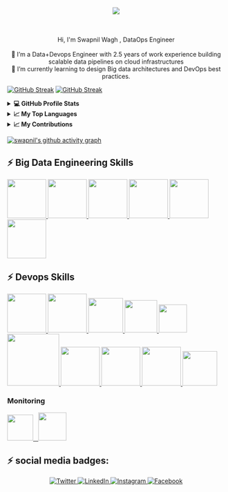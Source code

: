 <h1 align="center">
  <a href="https://git.io/typing-svg">
    <img src="https://readme-typing-svg.herokuapp.com/?lines=Hi+There!+👋;+Myself+Swapnil+Wagh!;&center=true&size=30">
  </a>
</h1>

<br>
<p align="center">
  Hi, I'm Swapnil Wagh , DataOps Engineer
  <br>
  <br>
🔭 I’m a Data+Devops Engineer with 2.5 years of work experience building scalable data pipelines on cloud infrastructures
  <br>
 🌱 I’m currently learning to design Big data architectures and DevOps best practices.
  <br>
</p>


[![GitHub Streak](https://streak-stats.demolab.com/?user=swapnilwagh2204)](https://git.io/streak-stats)
[![GitHub Streak](https://streak-stats.demolab.com?user=swapnilwagh2204)](https://git.io/streak-stats)

 <details>
  <summary><b>💻 GitHub Profile Stats</b></summary>
   
<p>&nbsp;<img align="center" src="http://github-profile-summary-cards.vercel.app/api/cards/stats?username=rishikeshops&theme=2077" alt="rishikeshops" /></p>

</details>

  <details>
  <summary><b>📈 My Top Languages</b></summary>

<p><img align="left" src="http://github-profile-summary-cards.vercel.app/api/cards/repos-per-language?username=swapnilwagh2204&theme=aura" alt="swapnilwagh2204" 
  <p><img align="center" src="http://github-profile-summary-cards.vercel.app/api/cards/most-commit-language?username=swapnilwagh2204&theme=aura" alt="swapnilwagh2204" /></p>
</details> 

  </details>
    <details>
  <summary><b>📈 My Contributions</b></summary>
   
<p>&nbsp;<img align="center" src="http://github-profile-summary-cards.vercel.app/api/cards/profile-details?username=swapnilwagh2204&theme=great_gatsby" alt="swapnilwagh2204" /></p>
 

</details>

 
[![swapnil's github activity graph](https://github-readme-activity-graph.vercel.app/graph?username=swapnilwagh2204&bg_color=ffcfe9&color=9e4c98&line=9e4c98&point=403d3d&area=true&hide_border=true)](https://github.com/ashutosh00710/github-readme-activity-graph)


## :zap: Big Data Engineering Skills

<a href="https://www.python.org/" target="_blank">
  <img src="https://i.giphy.com/media/KAq5w47R9rmTuvWOWa/200.webp" height="90" />
</a>

<a href="https://hadoop.apache.org/" target="_blank">
  <img src="https://thumbs.gfycat.com/ShoddyFatalAustraliancurlew-max-1mb.gif" height="90" />
</a>

<a href="https://en.wikipedia.org/wiki/SQL" target="_blank">
  <img src="https://i.giphy.com/media/vISmwpBJUNYzukTnVx/giphy.webp" height="90" />
</a>

<a href="https://aws.amazon.com/" target="_blank">
  <img src="https://media.tenor.com/GO7C6FD0y3YAAAAC/aws.gif" height="90" />
</a>

<a href="https://spark.apache.org/" target="_blank">
  <img src="https://www.vectorlogo.zone/logos/apache_spark/apache_spark-ar21.svg" height="90" />
</a>

<a href="https://kafka.apache.org/" target="_blank">
  <img src="https://www.vectorlogo.zone/logos/apache_kafka/apache_kafka-ar21.svg" height="90" />
</a>

## :zap: Devops Skills

   <a href="https://www.linux.org/" target="_blanfalse" />
    <img src="https://www.vectorlogo.zone/logos/linux/linux-icon.svg"  height="90" />
  </a>
   <a href="https://aws.amazon.com/" target="_blank" >
    <img src="https://www.vectorlogo.zone/logos/amazon_aws/amazon_aws-icon.svg"  height="90" />
  </a>
  </a>
  <a href="https://www.docker.com/" target="_blank" >
    <img src="https://raw.githubusercontent.com/itsksaurabh/itsksaurabh/master/assets/docker.gif"  height="80" /> 
  </a>
  <a href="https://kubernetes.io/" target="_blank" >
    <img src="https://raw.githubusercontent.com/itsksaurabh/itsksaurabh/master/assets/k8s.gif"  height="75" />
  </a>
  <a href="https://docs.gitlab.com/ee/ci/" target="_blank" >
    <img src="https://raw.githubusercontent.com/itsksaurabh/itsksaurabh/master/assets/cicd.gif"  height="65" />
  </a>
  <a href="https://www.terraform.io/" target="_blank" >
    <img src="https://raw.githubusercontent.com/itsksaurabh/itsksaurabh/master/assets/terraform.gif" width="120" />
  </a>
   </a>
    <a href="https://www.jenkins.io/" target="_blank" >
    <img src="https://raw.githubusercontent.com/DARK-art108/ItsRitesh/master/assets/ll.png" height="90" />
  </a>
  <a href="https://www.ansible.com/" target="_blank" >
    <img src="https://www.vectorlogo.zone/logos/ansible/ansible-icon.svg"  height="90" />
  </a>
 </a>
    <a href="https://pages.github.com/?(null)" target="_blank" >
   <img src="https://media.giphy.com/media/kH1DBkPNyZPOk0BxrM/giphy.gif" width="90" />
  </a>
 </a>
  <a href="https://code.visualstudio.com/" target="_blank" >
    <img src="https://i.giphy.com/media/IdyAQJVN2kVPNUrojM/200.webp"  height="80" /> 
  </a>
  
  ### Monitoring
  
 <p float="left">
  <a href="https://grafana.com/" target="_blank" >
    <img src="https://raw.githubusercontent.com/itsksaurabh/itsksaurabh/master/assets/grafana.gif" height="60" />&nbsp;&nbsp;
  </a>
  <a href="https://prometheus.io/" target="_blank" >
    <img src="https://raw.githubusercontent.com/itsksaurabh/itsksaurabh/master/assets/prometheus.gif" height="65" />
  </a>
</p>
  
## :zap:  social media badges:

<p align="center">
  <a href="https://twitter.com/swapnil_sde" target="_blank">
    <img src="https://img.shields.io/badge/twitter-%231DA1F2.svg?&style=for-the-badge&logo=twitter&logoColor=white&color=071A2C" alt="Twitter"/>
  </a>
  <a href="https://www.linkedin.com/in/swagh2204" target="_blank">
    <img src="https://img.shields.io/badge/linkedin-%230077B5.svg?&style=for-the-badge&logo=linkedin&logoColor=white&color=071A2C" alt="LinkedIn"/>
  </a>
  <a href="https://instagram.com/swapnilwagh019" target="_blank">
    <img src="https://img.shields.io/badge/instagram-%23E4405F.svg?&style=for-the-badge&logo=instagram&logoColor=white&color=071A2C" alt="Instagram"/>
  </a>
  <a href="https://www.facebook.com/swapnil.wagh.7315720" target="_blank">
    <img src="https://img.shields.io/badge/facebook-%231877F2.svg?&style=for-the-badge&logo=facebook&logoColor=white&color=071A2C" alt="Facebook"/>
  </a>
</p>




